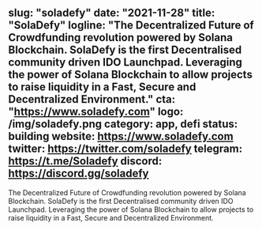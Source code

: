 slug: "soladefy"
date: "2021-11-28"
title: "SolaDefy"
logline: "The Decentralized Future of Crowdfunding revolution powered by Solana Blockchain. SolaDefy is the first Decentralised community driven IDO Launchpad. Leveraging the power of Solana Blockchain to allow projects to raise liquidity in a Fast, Secure and Decentralized Environment."
cta: "https://www.soladefy.com"
logo: /img/soladefy.png
category: app, defi
status: building
website: https://www.soladefy.com
twitter: https://twitter.com/soladefy
telegram: https://t.me/Soladefy
discord: https://discord.gg/soladefy
--- 

The Decentralized Future of Crowdfunding revolution powered by Solana Blockchain. SolaDefy is the first Decentralised community driven IDO Launchpad. Leveraging the power of Solana Blockchain to allow projects to raise liquidity in a Fast, Secure and Decentralized Environment.
